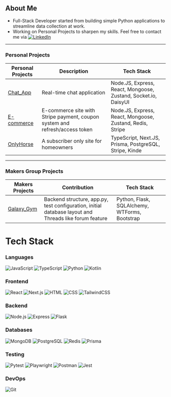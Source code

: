 ## About Me
- Full-Stack Developer started from building simple Python applications to streamline data collection at work.
- Working on Personal Projects to sharpen my skills.
Feel free to contact me via [![LinkedIn](https://img.shields.io/badge/-LinkedIn-0A66C2?style=flat&logo=linkedin&logoColor=white)](https://www.linkedin.com/in/louis-tse-wt/)

---

### Personal Projects
| Personal Projects | Description | Tech Stack |
|---------------------------------------------------------------|---------------------------|-----------------------------------------------------|
|[Chat_App](https://github.com/Louistwt/Chat_App_practice) |Real-time chat application |Node.JS, Express, React, Mongoose, Zustand, Socket.io, DaisyUI|
|[E-commerce](https://github.com/Louistwt/E-commerce_practice) |E-commerce site with Stripe payment, coupon system and refresh/access token |Node.JS, Express, React, Mongoose, Zustand, Redis, Stripe |
|[OnlyHorse](https://github.com/Louistwt/OnlyHorse) |A subscriber only site for homeowners |TypeScript, Next.JS, Prisma, PostgreSQL, Stripe, Kinde |

---

### Makers Group Projects
| Makers Projects | Contribution | Tech Stack |
|-------------------------------------------------------------------|--------------------------------------------------------------------|-----------------------------------------------------|
|[Galaxy_Gym](https://github.com/aysinakpinar/team_project_galaxy) |Backend structure, app.py, test configuration, initial database layout and Threads like forum feature |Python, Flask, SQLAlchemy, WTForms, Bootstrap |


# Tech Stack

### Languages
![JavaScript](https://img.shields.io/badge/JavaScript-F7DF1E?style=for-the-badge&logo=javascript&logoColor=black)
![TypeScript](https://img.shields.io/badge/TypeScript-3178C6?style=for-the-badge&logo=typescript&logoColor=white)
![Python](https://img.shields.io/badge/Python-3776AB?style=for-the-badge&logo=python&logoColor=white)
![Kotlin](https://img.shields.io/badge/Kotlin-0095D5?style=for-the-badge&logo=kotlin&logoColor=white)

### Frontend
![React](https://img.shields.io/badge/React-61DAFB?style=for-the-badge&logo=react&logoColor=black)
![Next.js](https://img.shields.io/badge/Next.js-000000?style=for-the-badge&logo=nextdotjs&logoColor=white)
![HTML](https://img.shields.io/badge/HTML5-E34F26?style=for-the-badge&logo=html5&logoColor=white)
![CSS](https://img.shields.io/badge/CSS3-1572B6?style=for-the-badge&logo=css3&logoColor=white)
![TailwindCSS](https://img.shields.io/badge/TailwindCSS-38B2AC?style=for-the-badge&logo=tailwindcss&logoColor=white)

### Backend
![Node.js](https://img.shields.io/badge/Node.js-339933?style=for-the-badge&logo=nodedotjs&logoColor=white)
![Express](https://img.shields.io/badge/Express-000000?style=for-the-badge&logo=express&logoColor=white)
![Flask](https://img.shields.io/badge/Flask-000000?style=for-the-badge&logo=flask&logoColor=white)

### Databases
![MongoDB](https://img.shields.io/badge/MongoDB-47A248?style=for-the-badge&logo=mongodb&logoColor=white)
![PostgreSQL](https://img.shields.io/badge/PostgreSQL-4169E1?style=for-the-badge&logo=postgresql&logoColor=white)
![Redis](https://img.shields.io/badge/Redis-DC382D?style=for-the-badge&logo=redis&logoColor=white)
![Prisma](https://img.shields.io/badge/Prisma-3982CE?style=for-the-badge&logo=Prisma&logoColor=white)

### Testing
![Pytest](https://img.shields.io/badge/Pytest-0A9EDC?style=for-the-badge&logo=pytest&logoColor=white)
![Playwright](https://img.shields.io/badge/Playwright-45ba4b?style=for-the-badge&logo=playwright&logoColor=white)
![Postman](https://img.shields.io/badge/Postman-FF6C37?style=for-the-badge&logo=Postman&logoColor=white)
![Jest](https://img.shields.io/badge/Jest-323330?style=for-the-badge&logo=Jest&logoColor=white)

### DevOps
![Git](https://img.shields.io/badge/Git-F05032?style=for-the-badge&logo=git&logoColor=white)

